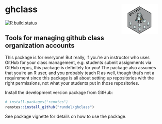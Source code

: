 
# ghclass <img src='man/figures/logo.png' align="right" height="100" />

<!-- badges: start -->

[![R build
status](https://github.com/rundel/ghclass/workflows/R-CMD-check/badge.svg)](https://github.com/rundel/ghclass/actions?query=workflow%3AR-CMD-check)
<!-- badges: end -->

## Tools for managing github class organization accounts

This package is for everyone\! But really, if you’re an instructor who
uses GitHub for your class management, e.g. students submit assignments
via GitHub repos, this package is definitely for you\! The package also
assumes that you’re an R user, and you probably teach R as well, though
that’s not a requirement since this package is all about setting up
repositories with the right permissions, not what your students put in
those repositories.

Install the development version package from GitHub:

``` r
# install.packages("remotes")
remotes::install_github("rundel/ghclass")
```

See package vignette for details on how to use the package.

